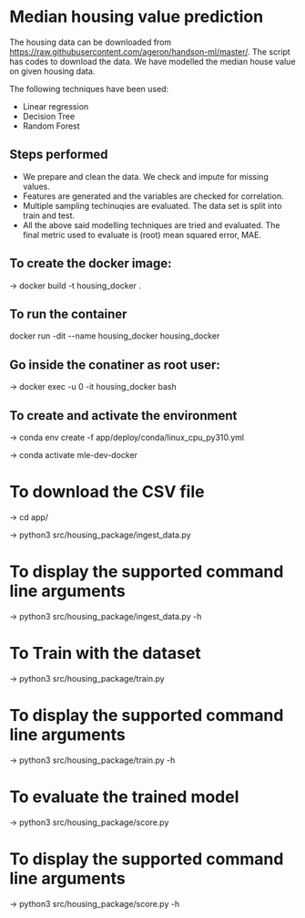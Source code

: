 # Median housing value prediction

The housing data can be downloaded from https://raw.githubusercontent.com/ageron/handson-ml/master/. The script has codes to download the data. We have modelled the median house value on given housing data. 

The following techniques have been used: 

 - Linear regression
 - Decision Tree
 - Random Forest

## Steps performed
 - We prepare and clean the data. We check and impute for missing values.
 - Features are generated and the variables are checked for correlation.
 - Multiple sampling techinuqies are evaluated. The data set is split into train and test.
 - All the above said modelling techniques are tried and evaluated. The final metric used to evaluate is (root) mean squared error, MAE.

## To create the docker image:
-> docker build -t housing_docker .

## To run the container
docker run -dit --name housing_docker housing_docker

## Go inside the conatiner as root user:
-> docker exec -u 0 -it housing_docker bash

## To create and activate the environment
-> conda env create -f app/deploy/conda/linux_cpu_py310.yml <br>

-> conda activate mle-dev-docker<br>

# To download the CSV file<br>
-> cd app/

-> python3 src/housing_package/ingest_data.py<br>

# To display the supported command line arguments<br>
-> python3 src/housing_package/ingest_data.py -h<br> 

# To Train with the dataset<br>
-> python3 src/housing_package/train.py<br>

# To display the supported command line arguments<br>
-> python3 src/housing_package/train.py -h<br> 

# To evaluate the trained model<br>
-> python3 src/housing_package/score.py<br>

# To display the supported command line arguments<br>
-> python3 src/housing_package/score.py -h<br>
